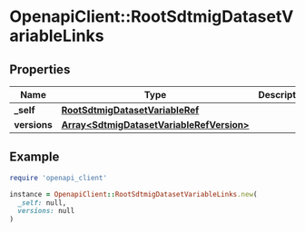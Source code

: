 # OpenapiClient::RootSdtmigDatasetVariableLinks

## Properties

| Name | Type | Description | Notes |
| ---- | ---- | ----------- | ----- |
| **_self** | [**RootSdtmigDatasetVariableRef**](RootSdtmigDatasetVariableRef.md) |  | [optional] |
| **versions** | [**Array&lt;SdtmigDatasetVariableRefVersion&gt;**](SdtmigDatasetVariableRefVersion.md) |  | [optional] |

## Example

```ruby
require 'openapi_client'

instance = OpenapiClient::RootSdtmigDatasetVariableLinks.new(
  _self: null,
  versions: null
)
```


